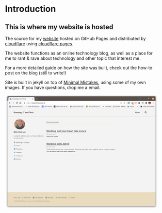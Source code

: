 # Introduction

## This is where my website is hosted

The source for my [website](https://www.dickson.me.uk) hosted on GitHub Pages and distributed by [cloudflare](https://cloudflare.com) using [cloudflare pages](https://pages.cloudflare.com/#:~:text=Cloudflare%20Pages%20is%20a%20JAMstack,to%20collaborate%20and%20deploy%20websites.&text=Developer%2Dfocused%20with%20effortless%20Git,performance%20on%20Cloudflare's%20edge%20network.).

The website functions as an online technology blog, as well as a place for me to rant & rave about technology and other topic that interest me.

For a more detailed guide on how the site was built, check out the how-to post on the blog (still to write!)

Site is built in jekyll on top of [Minimal Mistakes](https://mmistakes.github.io/minimal-mistakes/), using some of my own images. If you have questions, drop me a email.

![Website Graphics](/assets/images/Graphic_for_Github_README_md.png)
